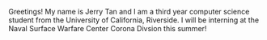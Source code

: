 Greetings! My name is Jerry Tan and I am a third year computer science student from the University of California, Riverside. I will be interning at the Naval Surface Warfare Center Corona Divsion this summer!
